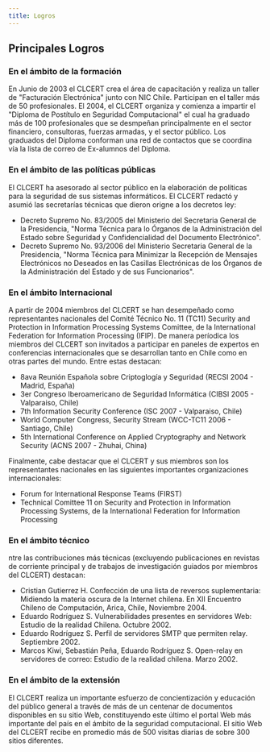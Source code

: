 ```yaml
---
title: Logros
---
```


## Principales Logros

### En el ámbito de la formación

En Junio de 2003 el CLCERT crea el área de capacitación y realiza un taller de "Facturación Electrónica" junto con NIC Chile. Participan en el taller más de 50 profesionales. El 2004, el CLCERT organiza y comienza a impartir el "Diploma de Postítulo en Seguridad Computacional" el cual ha graduado más de 100 profesionales que se desmpeñan principalmente en el sector financiero, consultoras, fuerzas armadas, y el sector público. Los graduados del Diploma conforman una red de contactos que se coordina vía la lista de correo de Ex-alumnos del Diploma.

### En el ámbito de las políticas públicas

El CLCERT ha asesorado al sector público en la elaboración de políticas para la seguridad de sus sistemas informáticos. El CLCERT redactó y asumió las secretarías técnicas que dieron origne a los decretos ley:

* Decreto Supremo No. 83/2005 del Ministerio del Secretaria General de la Presidencia, "Norma Técnica para lo Órganos de la Administración del Estado sobre Seguridad y Confidencialidad del Documento Electrónico".
* Decreto Supremo No. 93/2006 del Ministerio Secretaria General de la Presidencia, "Norma Técnica para Minimizar la Recepción de Mensajes Electrónicos no Deseados en las Casillas Electrónicas de los Órganos de la Administración del Estado y de sus Funcionarios".


### En el ámbito Internacional

A partir de 2004 miembros del CLCERT se han desempeñado como representantes nacionales del Comité Técnico No. 11 (TC11) Security and Protection in Information Processing Systems Comittee, de la International Federation for Information Processing (IFIP). De manera períodica los miembros del CLCERT son invitados a participar en paneles de expertos en conferencias internacionales que se desarrollan tanto en Chile como en otras partes del mundo. Entre estas destacan:

* 8ava Reunión Española sobre Criptoglogía y Seguridad (RECSI 2004 - Madrid, España)
* 3er Congreso Iberoamericano de Seguridad Informática (CIBSI 2005 - Valparaiso, Chile)
* 7th Information Security Conference (ISC 2007 - Valparaiso, Chile)
* World Computer Congress, Security Stream (WCC-TC11 2006 - Santiago, Chile)
* 5th International Conference on Applied Cryptography and Network Security (ACNS 2007 - Zhuhai, China)

Finalmente, cabe destacar que el CLCERT y sus miembros son los representantes nacionales en las siguientes importantes organizaciones internacionales:

* Forum for International Response Teams (FIRST)
* Technical Comittee 11 on Security and Protection in Information Processing Systems, de la International Federation for Information Processing


### En el ámbito técnico

ntre las contribuciones más técnicas (excluyendo publicaciones en revistas de corriente principal y de trabajos de investigación guiados por miembros del CLCERT) destacan:

* Cristian Gutierrez H. Confección de una lista de reversos suplementaria: Midiendo la materia oscura de la Internet chilena. En XII Encuentro Chileno de Computación, Arica, Chile, Noviembre 2004.
* Eduardo Rodríguez S. Vulnerabilidades presentes en servidores Web: Estudio de la realidad Chilena. Octubre 2002.
* Eduardo Rodríguez S. Perfil de servidores SMTP que permiten relay. Septiembre 2002.
* Marcos Kiwi, Sebastián Peña, Eduardo Rodríguez S. Open-relay en servidores de correo: Estudio de la realidad chilena. Marzo 2002.


### En el ámbito de la extensión

El CLCERT realiza un importante esfuerzo de concientización y educación del público general a través de más de un centenar de documentos disponibles en su sitio Web, constituyendo este último el portal Web más importante del país en el ámbito de la seguridad computacional. El sitio Web del CLCERT recibe en promedio más de 500 visitas diarias de sobre 300 sitios diferentes.
